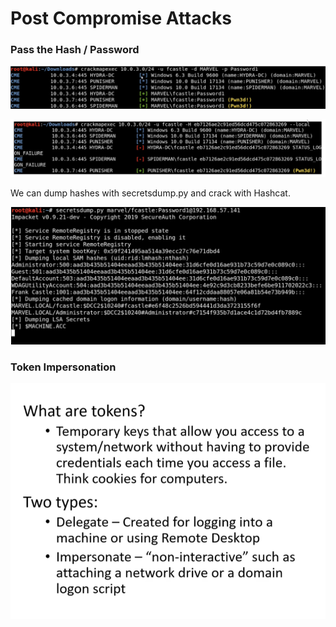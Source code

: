 # Post Compromise Attacks

### Pass the Hash / Password <a id="lecture_heading"></a>

![](../.gitbook/assets/image%20%2833%29.png)

![Pass the Hash](../.gitbook/assets/image%20%2832%29.png)

We can dump hashes with secretsdump.py and crack with Hashcat.

![](../.gitbook/assets/image%20%2830%29.png)

### Token Impersonation <a id="lecture_heading"></a>

![](../.gitbook/assets/image%20%2831%29.png)



